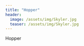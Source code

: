 ```yaml
---
title: "Hopper"
header:
  image: /assets/img/Skyler.jpg
  teaser: /assets/img/Skyler.jpg
---
```


Hopper
